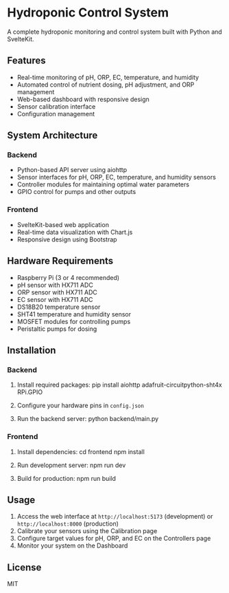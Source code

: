# Hydroponic Control System

A complete hydroponic monitoring and control system built with Python and SvelteKit.

## Features

- Real-time monitoring of pH, ORP, EC, temperature, and humidity
- Automated control of nutrient dosing, pH adjustment, and ORP management
- Web-based dashboard with responsive design
- Sensor calibration interface
- Configuration management

## System Architecture

### Backend

- Python-based API server using aiohttp
- Sensor interfaces for pH, ORP, EC, temperature, and humidity sensors
- Controller modules for maintaining optimal water parameters
- GPIO control for pumps and other outputs

### Frontend

- SvelteKit-based web application
- Real-time data visualization with Chart.js
- Responsive design using Bootstrap

## Hardware Requirements

- Raspberry Pi (3 or 4 recommended)
- pH sensor with HX711 ADC
- ORP sensor with HX711 ADC
- EC sensor with HX711 ADC
- DS18B20 temperature sensor
- SHT41 temperature and humidity sensor
- MOSFET modules for controlling pumps
- Peristaltic pumps for dosing

## Installation

### Backend

1. Install required packages:
pip install aiohttp adafruit-circuitpython-sht4x RPi.GPIO

2. Configure your hardware pins in `config.json`

3. Run the backend server:
python backend/main.py

### Frontend

1. Install dependencies:
cd frontend
npm install

2. Run development server:
npm run dev

3. Build for production:
npm run build


## Usage

1. Access the web interface at `http://localhost:5173` (development) or `http://localhost:8000` (production)
2. Calibrate your sensors using the Calibration page
3. Configure target values for pH, ORP, and EC on the Controllers page
4. Monitor your system on the Dashboard

## License

MIT